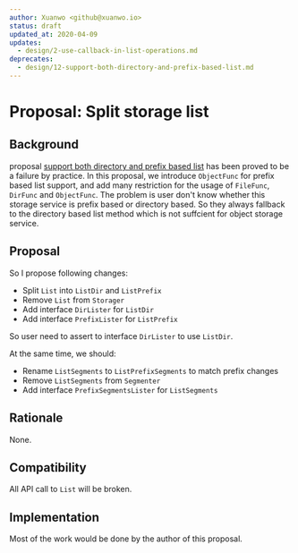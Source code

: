 ```yaml
---
author: Xuanwo <github@xuanwo.io>
status: draft
updated_at: 2020-04-09
updates:
  - design/2-use-callback-in-list-operations.md
deprecates:
  - design/12-support-both-directory-and-prefix-based-list.md
---
```


# Proposal: Split storage list

## Background

proposal [support both directory and prefix based list] has been proved to be a failure by practice. In this proposal, we introduce `ObjectFunc` for prefix based list support, and add many restriction for the usage of `FileFunc`, `DirFunc` and `ObjectFunc`. The problem is user don't know whether this storage service is prefix based or directory based. So they always fallback to the directory based list method which is not suffcient for object storage service.

## Proposal

So I propose following changes:

- Split `List` into `ListDir` and `ListPrefix`
- Remove `List` from `Storager`
- Add interface `DirLister` for `ListDir`
- Add interface `PrefixLister` for `ListPrefix`

So user need to assert to interface `DirLister` to use `ListDir`.

At the same time, we should:

- Rename `ListSegments` to `ListPrefixSegments` to match prefix changes
- Remove `ListSegments` from `Segmenter`
- Add interface `PrefixSegmentsLister` for `ListSegments`

## Rationale

None.

## Compatibility

All API call to `List` will be broken.

## Implementation

Most of the work would be done by the author of this proposal.

[support both directory and prefix based list]: ./12-support-both-directory-and-prefix-based-list.md